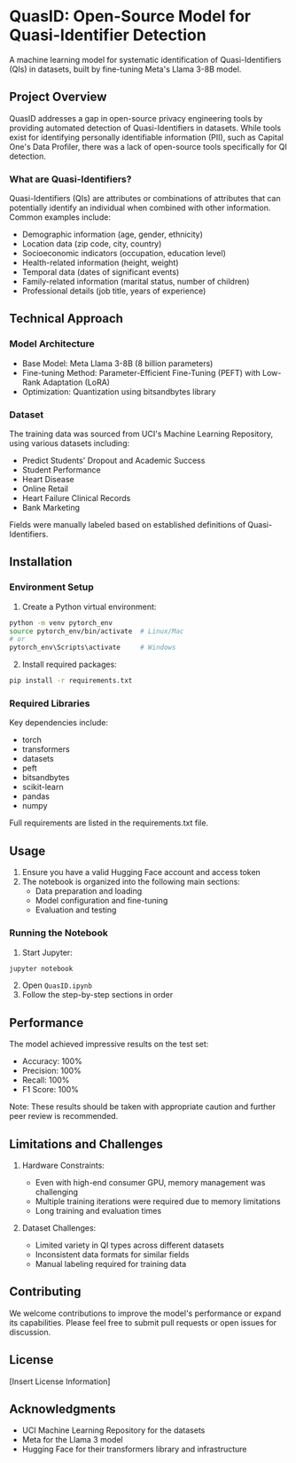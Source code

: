 # QuasID: Open-Source Model for Quasi-Identifier Detection

A machine learning model for systematic identification of Quasi-Identifiers (QIs) in datasets, built by fine-tuning Meta's Llama 3-8B model.

## Project Overview

QuasID addresses a gap in open-source privacy engineering tools by providing automated detection of Quasi-Identifiers in datasets. While tools exist for identifying personally identifiable information (PII), such as Capital One's Data Profiler, there was a lack of open-source tools specifically for QI detection.

### What are Quasi-Identifiers?

Quasi-Identifiers (QIs) are attributes or combinations of attributes that can potentially identify an individual when combined with other information. Common examples include:

- Demographic information (age, gender, ethnicity)
- Location data (zip code, city, country)
- Socioeconomic indicators (occupation, education level)
- Health-related information (height, weight)
- Temporal data (dates of significant events)
- Family-related information (marital status, number of children)
- Professional details (job title, years of experience)

## Technical Approach

### Model Architecture

- Base Model: Meta Llama 3-8B (8 billion parameters)
- Fine-tuning Method: Parameter-Efficient Fine-Tuning (PEFT) with Low-Rank Adaptation (LoRA)
- Optimization: Quantization using bitsandbytes library

### Dataset

The training data was sourced from UCI's Machine Learning Repository, using various datasets including:

- Predict Students' Dropout and Academic Success
- Student Performance
- Heart Disease
- Online Retail
- Heart Failure Clinical Records
- Bank Marketing

Fields were manually labeled based on established definitions of Quasi-Identifiers.

## Installation

### Environment Setup

1. Create a Python virtual environment:

```bash
python -m venv pytorch_env
source pytorch_env/bin/activate  # Linux/Mac
# or
pytorch_env\Scripts\activate     # Windows
```

2. Install required packages:

```bash
pip install -r requirements.txt
```

### Required Libraries

Key dependencies include:

- torch
- transformers
- datasets
- peft
- bitsandbytes
- scikit-learn
- pandas
- numpy

Full requirements are listed in the requirements.txt file.

## Usage

1. Ensure you have a valid Hugging Face account and access token
2. The notebook is organized into the following main sections:
   - Data preparation and loading
   - Model configuration and fine-tuning
   - Evaluation and testing

### Running the Notebook

1. Start Jupyter:

```bash
jupyter notebook
```

2. Open `QuasID.ipynb`
3. Follow the step-by-step sections in order

## Performance

The model achieved impressive results on the test set:

- Accuracy: 100%
- Precision: 100%
- Recall: 100%
- F1 Score: 100%

Note: These results should be taken with appropriate caution and further peer review is recommended.

## Limitations and Challenges

1. Hardware Constraints:

   - Even with high-end consumer GPU, memory management was challenging
   - Multiple training iterations were required due to memory limitations
   - Long training and evaluation times

2. Dataset Challenges:
   - Limited variety in QI types across different datasets
   - Inconsistent data formats for similar fields
   - Manual labeling required for training data

## Contributing

We welcome contributions to improve the model's performance or expand its capabilities. Please feel free to submit pull requests or open issues for discussion.

## License

[Insert License Information]

## Acknowledgments

- UCI Machine Learning Repository for the datasets
- Meta for the Llama 3 model
- Hugging Face for their transformers library and infrastructure
